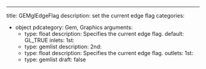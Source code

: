 
---
title: GEMglEdgeFlag
description: set the current edge flag
categories:
  - object
pdcategory: Gem, Graphics
arguments:
    - type: float
      description: Specifies the current edge flag.
      default: GL_TRUE
inlets:
  1st:
    - type: gemlist
      description:
  2nd:
    - type: float
      description: Specifies the current edge flag.
outlets:
  1st:
    - type: gemlist
draft: false

